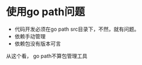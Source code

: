 <!--
 * @Author: your name
 * @Date: 2021-04-07 11:46:40
 * @LastEditTime: 2021-04-07 11:46:51
 * @LastEditors: Please set LastEditors
 * @Description: In User Settings Edit
 * @FilePath: /go_notes/docs/go path.md
-->
# 使用go path问题

- 代码开发必须在go path src目录下，不然，就有问题。
- 依赖手动管理
- 依赖包没有版本可言


从这个看， go path不算包管理工具